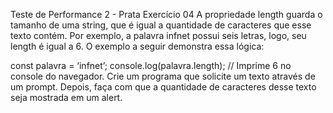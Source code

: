 Teste de Performance 2 - Prata
Exercício 04
A propriedade length guarda o tamanho de uma string, que é igual a quantidade de caracteres que esse texto contém. Por exemplo, a palavra infnet possui seis letras, logo, seu length é igual a 6. O exemplo a seguir demonstra essa lógica:

const palavra = ‘infnet’;
console.log(palavra.length); // Imprime 6 no console do navegador.
Crie um programa que solicite um texto através de um prompt. Depois, faça com que a quantidade de caracteres desse texto seja mostrada em um alert.